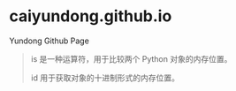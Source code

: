 # caiyundong.github.io
Yundong Github Page


> is 是一种运算符，用于比较两个 Python 对象的内存位置。
>
> id 用于获取对象的十进制形式的内存位置。
